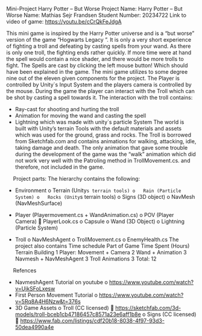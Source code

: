 Mini-Project
Harry Potter – But Worse
Project Name: Harry Potter – But Worse
Name: Mathias Sejr Frandsen
Student Number: 20234722
Link to video of game: https://youtu.be/cCrQkFeJdgA 

This mini game is inspired by the Harry Potter universe and is a “but worse” version of the game “Hogwarts Legacy ”. It is only a very short experience of fighting a troll and defeating by casting spells from your wand. As there is only one troll, the fighting ends rather quickly. If more time were at hand the spell would contain a nice shader, and there would be more trolls to fight. The Spells are cast by clicking the left mouse button! Which should have been explained in the game. 
The mini game utilizes to some degree nine out of the eleven given components for the project. The Player is controlled by Unity`s Input System and the players camera is controlled by the mouse. During the game the player can interact with the Troll which can be shot by casting a spell towards it. The interaction with the troll contains: 
-	Ray-cast for shooting and hurting the troll
-	Animation for moving the wand and casting the spell
-	Lightning which was made with unity`s particle System
The world is built with Unity’s terrain Tools with the default materials and assets which was used for the ground, grass and rocks. The Troll is borrowed from Sketchfab.com and contains animations for walking, attacking, idle, taking damage and death. The only animation that gave some trouble during the development of the game was the “walk” animation which did not work very well with the Patroling method in TrollMovement.cs. and therefore, not included in the game.

 
Project parts:
The hierarchy contains the following:
-	Environment
o	Terrain (Unity`s terrain tools)
o	Rain (Particle System)
o	Rocks (Unity`s terrain tools)
o	Signs (3D object)
o	NavMesh (NavMeshSurface)

-	Player (Playermovement.cs + WandAnimation.cs)
o	POV (Player Camera)
	PlayerLook.cs
o	Capsule
o	Wand (3D Object)
o	Lightning (Particle System)

-	Troll 
o	NavMeshAgent
o	TrollMovement.cs
o	EnemyHealth.cs
The project also contains 
Time schedule
Part of Game	Time Spent (Hours)
Terrain Building	1
Player: Movement + Camera	2
Wand + Animation	3
Navmesh +  NavMeshAgent 	3
Troll Animations	3
Total:	12

 
Refences
-	NavmeshAgent Tutorial on youtube
o	https://www.youtube.com/watch?v=UjkSFoLxesw 
-	First Person Movement Tutorial
o	https://www.youtube.com/watch?v=5Rq8A4H6Nzw&t=376s 
-	3D Game Assets
o	Troll (CC licensed)
	https://sketchfab.com/3d-models/troll-bceb1cb47186457c8571a23e6aff1b8e 
o	Signs (CC licensed)
	https://www.fab.com/listings/cdf20b18-8038-4f97-93d3-50dea4990a4e 

